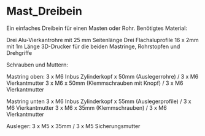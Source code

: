 # Mast_Dreibein
Ein einfaches Dreibein für einen Masten oder Rohr.
Benötigtes Material:

Drei Alu-Vierkantrohre mit 25 mm Seitenlänge
Drei Flachaluprofile 16 x 2mm mit 1m Länge
3D-Drucker für die beiden Mastringe, Rohrstopfen und Drehgriffe

Schrauben und Muttern:

Mastring oben:
3 x M6 Inbus Zylinderkopf x 50mm (Auslegerrohre) / 3 x M6 Vierkantmutter
3 x M6 x 50mm (Klemmschrauben mit Knopf) / 3 x M6 Vierkantmutter

Mastring unten
3 x M6 Inbus Zylinderkopf x 55mm (Auslegerprofile) / 3 x M6 Vierkantmutter
3 x M6 x 35mm (Klemmschrauben) / 3 x M6 Vierkantmutter

Ausleger:
3 x M5 x 35mm  / 3 x M5 Sicherungsmutter



 

